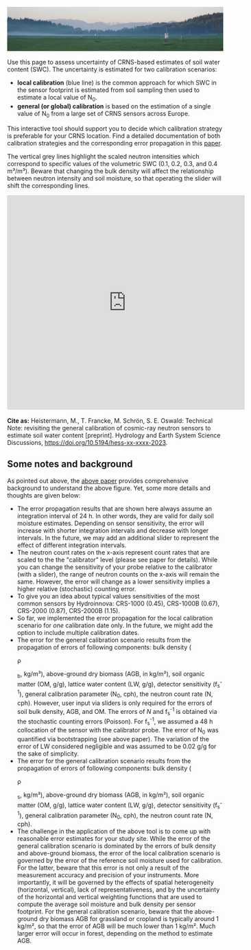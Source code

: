 ![](https://raw.githubusercontent.com/cosmic-sense/local-or-global/main/docs/banner.png)

Use this page to assess uncertainty of CRNS-based estimates of soil water content (SWC).
The uncertainty is estimated for two calibration scenarios: 

- **local calibration** (blue line) is the common approach for which SWC in the sensor footprint is estimated from soil sampling then
used to estimate a local value of N<sub>0</sub>.
- **general (or global) calibration** is based on the estimation of a single value of N<sub>0</sub> from a large set of CRNS sensors across Europe.

This interactive tool should support you to decide which calibration strategy is preferable for your CRNS location. 
Find a detailed documentation of both calibration strategies and the corresponding error propagation in this [paper](https://add.ref.to.preprint).

The vertical grey lines highlight the scaled neutron intensities which correspond to
specific values of the volumetric SWC (0.1, 0.2, 0.3, and 0.4 m³/m³). Beware that
changing the bulk density will affect the relationship between
neutron intensity and soil moisture, so that operating the slider will shift
the corresponding lines. 

<iframe src="https://cosmic-sense.github.io/local-or-global/interactive.html"
    width="110%"
    height="500"
    scrolling="no"
    seamless="seamless"
    frameborder="0">
</iframe>

**Cite as:** Heistermann, M., T. Francke, M. Schrön, S. E. Oswald: Technical Note: revisiting the general calibration of cosmic-ray
neutron sensors to estimate soil water content [preprint]. Hydrology and Earth System Science Discussions, https://doi.org/10.5194/hess-xx-xxxx-2023.

## Some notes and background

As pointed out above, the [above paper](https://doi.org/10.5194/hess-xx-xxxx-2023) provides 
comprehensive background to understand the above figure. Yet, some more details and thoughts are given below:

- The error propagation results that are shown here always assume an integration interval of 24 h. In other words, they are valid for daily soil moisture estimates. Depending on sensor sensitivity, the error will increase with shorter integration intervals and decrease with longer intervals. In the future, we may add an additional slider to represent the effect of different integration intervals.
- The neutron count rates on the x-axis represent count rates that are scaled to the the "calibrator" level (please see paper for details). While you can change the sensitivity of your probe relative to the calibrator (with a slider), the range of neutron counts on the x-axis will remain the same. However, the error will change as a lower sensitivity implies a higher relative (stochastic) counting error.
- To give you an idea about typical values sensitivities of the most common sensors by Hydroinnova: CRS-1000 (0.45), CRS-1000B (0.67), CRS-2000 (0.87), CRS-2000B (1.15).
- So far, we implemented the error propagation for the local calibration scenario for *one* calibration date only. In the future, we might add the option to include multiple calibration dates.
- The error for the general calibration scenario results from the propagation of errors of following components: bulk density (<p>&rho;</p><sub>b</sub>, kg/m³), above-ground dry biomass (AGB, in kg/m²), soil organic matter (OM, g/g), lattice water content (LW, g/g), detector sensitivity (f<sub>s</sub><sup>-1</sup>), general calibration parameter (N<sub>0</sub>, cph), the neutron count rate (N, cph). However, user input via sliders is only required for the errors of soil bulk density, AGB, and OM. The errors of *N* and f<sub>s</sub><sup>-1</sup> is obtained via the stochastic counting errors (Poisson). For f<sub>s</sub><sup>-1</sup>, we assumed a 48 h collocation of the sensor with the calibrator probe. The error of N<sub>0</sub> was quantified via bootstrapping (see above paper). The variation of the error of LW considered negligible and was assumed to be 0.02 g/g for the sake of simplicity.   
- The error for the general calibration scenario results from the propagation of errors of following components: bulk density (<p>&rho;</p><sub>s</sub>, kg/m³), above-ground dry biomass (AGB, in kg/m²), soil organic matter (OM, g/g), lattice water content (LW, g/g), detector sensitivity (f<sub>s</sub><sup>-1</sup>), general calibration parameter (N<sub>0</sub>, cph), the neutron count rate (N, cph). 
- The challenge in the application of the above tool is to come up with reasonable error estimates for your study site. While the error of the general calibration scenario is dominated by the errors of bulk density and above-ground biomass, the error of the local calibration scenario is governed by the error of the reference soil moisture used for calibration. For the latter, beware that this error is not only a result of the measurement accuracy and precision of your instruments. More importantly, it will be governed by the effects of spatial heterogeneity (horizontal, vertical), lack of representativeness, and by the uncertainty of the horizontal and vertical weighting functions that are used to compute the average soil moisture and bulk density per sensor footprint. For the general calibration scenario, beware that the above-ground dry biomass AGB for grassland or cropland is typically around 1 kg/m², so that the error of AGB will be much lower than 1 kg/m². Much larger error will occur in forest, depending on the method to estimate AGB.
